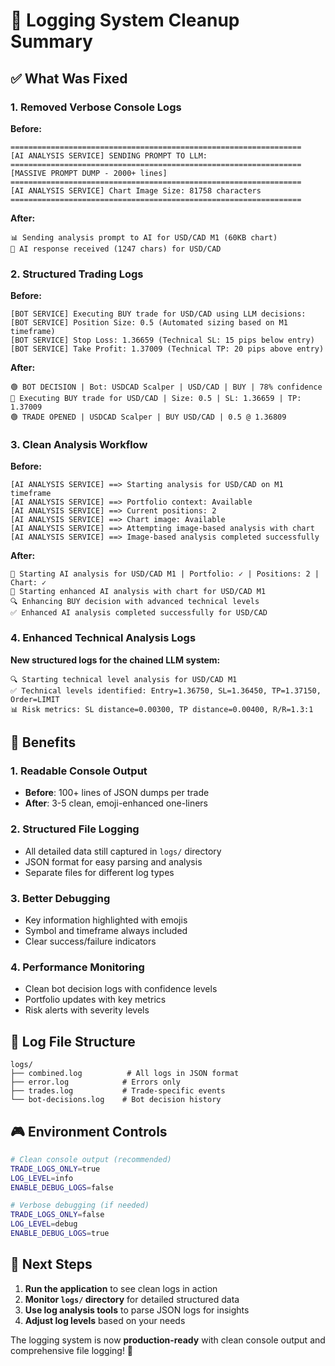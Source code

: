 # 🧹 Logging System Cleanup Summary

## ✅ What Was Fixed

### **1. Removed Verbose Console Logs**

**Before:**

```
=================================================================
[AI ANALYSIS SERVICE] SENDING PROMPT TO LLM:
=================================================================
[MASSIVE PROMPT DUMP - 2000+ lines]
=================================================================
[AI ANALYSIS SERVICE] Chart Image Size: 81758 characters
=================================================================
```

**After:**

```
📊 Sending analysis prompt to AI for USD/CAD M1 (60KB chart)
🤖 AI response received (1247 chars) for USD/CAD
```

### **2. Structured Trading Logs**

**Before:**

```
[BOT SERVICE] Executing BUY trade for USD/CAD using LLM decisions:
[BOT SERVICE] Position Size: 0.5 (Automated sizing based on M1 timeframe)
[BOT SERVICE] Stop Loss: 1.36659 (Technical SL: 15 pips below entry)
[BOT SERVICE] Take Profit: 1.37009 (Technical TP: 20 pips above entry)
```

**After:**

```
🟢 BOT DECISION | Bot: USDCAD Scalper | USD/CAD | BUY | 78% confidence
🎯 Executing BUY trade for USD/CAD | Size: 0.5 | SL: 1.36659 | TP: 1.37009
🟢 TRADE OPENED | USDCAD Scalper | BUY USD/CAD | 0.5 @ 1.36809
```

### **3. Clean Analysis Workflow**

**Before:**

```
[AI ANALYSIS SERVICE] ==> Starting analysis for USD/CAD on M1 timeframe
[AI ANALYSIS SERVICE] ==> Portfolio context: Available
[AI ANALYSIS SERVICE] ==> Current positions: 2
[AI ANALYSIS SERVICE] ==> Chart image: Available
[AI ANALYSIS SERVICE] ==> Attempting image-based analysis with chart
[AI ANALYSIS SERVICE] ==> Image-based analysis completed successfully
```

**After:**

```
🎯 Starting AI analysis for USD/CAD M1 | Portfolio: ✓ | Positions: 2 | Chart: ✓
🚀 Starting enhanced AI analysis with chart for USD/CAD M1
🔍 Enhancing BUY decision with advanced technical levels
✅ Enhanced AI analysis completed successfully for USD/CAD
```

### **4. Enhanced Technical Analysis Logs**

**New structured logs for the chained LLM system:**

```
🔍 Starting technical level analysis for USD/CAD M1
✅ Technical levels identified: Entry=1.36750, SL=1.36450, TP=1.37150, Order=LIMIT
📊 Risk metrics: SL distance=0.00300, TP distance=0.00400, R/R=1.3:1
```

## 🎯 Benefits

### **1. Readable Console Output**

- **Before**: 100+ lines of JSON dumps per trade
- **After**: 3-5 clean, emoji-enhanced one-liners

### **2. Structured File Logging**

- All detailed data still captured in `logs/` directory
- JSON format for easy parsing and analysis
- Separate files for different log types

### **3. Better Debugging**

- Key information highlighted with emojis
- Symbol and timeframe always included
- Clear success/failure indicators

### **4. Performance Monitoring**

- Clean bot decision logs with confidence levels
- Portfolio updates with key metrics
- Risk alerts with severity levels

## 📁 Log File Structure

```
logs/
├── combined.log          # All logs in JSON format
├── error.log            # Errors only
├── trades.log           # Trade-specific events
└── bot-decisions.log    # Bot decision history
```

## 🎮 Environment Controls

```bash
# Clean console output (recommended)
TRADE_LOGS_ONLY=true
LOG_LEVEL=info
ENABLE_DEBUG_LOGS=false

# Verbose debugging (if needed)
TRADE_LOGS_ONLY=false
LOG_LEVEL=debug
ENABLE_DEBUG_LOGS=true
```

## 🚀 Next Steps

1. **Run the application** to see clean logs in action
2. **Monitor `logs/` directory** for detailed structured data
3. **Use log analysis tools** to parse JSON logs for insights
4. **Adjust log levels** based on your needs

The logging system is now **production-ready** with clean console output and comprehensive file logging! 🎉
